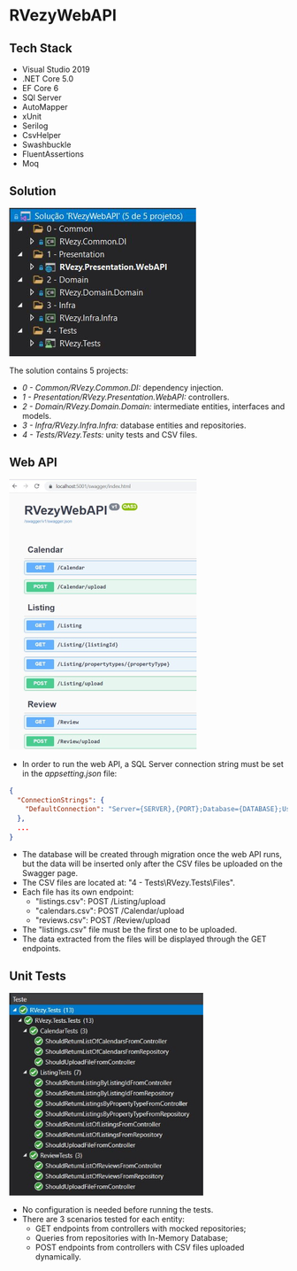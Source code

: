 # RVezyWebAPI

## Tech Stack
- Visual Studio 2019
- .NET Core 5.0
- EF Core 6
- SQl Server
- AutoMapper
- xUnit
- Serilog
- CsvHelper
- Swashbuckle
- FluentAssertions
- Moq

## Solution
![solution](/docs/solution.JPG)

The solution contains 5 projects:
- *0 - Common/RVezy.Common.DI:* dependency injection.
- *1 - Presentation/RVezy.Presentation.WebAPI:* controllers.
- *2 - Domain/RVezy.Domain.Domain:* intermediate entities, interfaces and models.
- *3 - Infra/RVezy.Infra.Infra:* database entities and repositories.
- *4 - Tests/RVezy.Tests:* unity tests and CSV files.

## Web API
![swagger](/docs/swagger.JPG)

- In order to run the web API, a SQL Server connection string must be set in the _appsetting.json_ file:
```json
{
  "ConnectionStrings": {
    "DefaultConnection": "Server={SERVER},{PORT};Database={DATABASE};User Id={USER_ID};Password={PASSWORD};"
  },
  ...
}
```

- The database will be created through migration once the web API runs, but the data will be inserted only after the CSV files be uploaded on the Swagger page.
- The CSV files are located at: "4 - Tests\RVezy.Tests\Files".
- Each file has its own endpoint:
    - "listings.csv": POST ​/Listing​/upload
    - "calendars.csv": POST ​/Calendar/upload
    - "reviews.csv": POST ​/Review/upload
- The "listings.csv" file must be the first one to be uploaded.
- The data extracted from the files will be displayed through the GET endpoints.

## Unit Tests
![tests](/docs/tests.JPG)

- No configuration is needed before running the tests.
- There are 3 scenarios tested for each entity:
    - GET endpoints from controllers with mocked repositories; 
    - Queries from repositories with In-Memory Database;
    - POST endpoints from controllers with CSV files uploaded dynamically.
